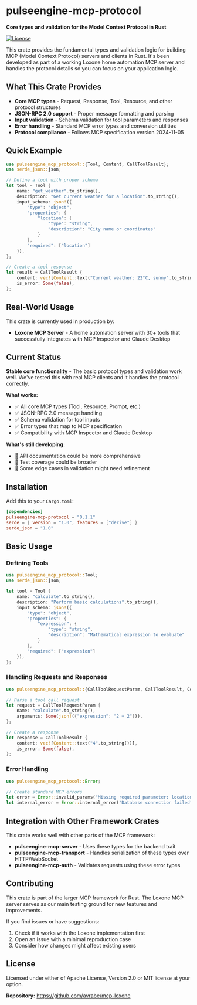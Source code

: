 # pulseengine-mcp-protocol

**Core types and validation for the Model Context Protocol in Rust**

[![License](https://img.shields.io/badge/license-MIT%20OR%20Apache--2.0-blue.svg)](https://github.com/avrabe/mcp-loxone/blob/main/LICENSE)

This crate provides the fundamental types and validation logic for building MCP (Model Context Protocol) servers and clients in Rust. It's been developed as part of a working Loxone home automation MCP server and handles the protocol details so you can focus on your application logic.

## What This Crate Provides

- **Core MCP types** - Request, Response, Tool, Resource, and other protocol structures
- **JSON-RPC 2.0 support** - Proper message formatting and parsing
- **Input validation** - Schema validation for tool parameters and responses
- **Error handling** - Standard MCP error types and conversion utilities
- **Protocol compliance** - Follows MCP specification version 2024-11-05

## Quick Example

```rust
use pulseengine_mcp_protocol::{Tool, Content, CallToolResult};
use serde_json::json;

// Define a tool with proper schema
let tool = Tool {
    name: "get_weather".to_string(),
    description: "Get current weather for a location".to_string(),
    input_schema: json!({
        "type": "object",
        "properties": {
            "location": {
                "type": "string",
                "description": "City name or coordinates"
            }
        },
        "required": ["location"]
    }),
};

// Create a tool response
let result = CallToolResult {
    content: vec![Content::text("Current weather: 22°C, sunny".to_string())],
    is_error: Some(false),
};
```

## Real-World Usage

This crate is currently used in production by:
- **Loxone MCP Server** - A home automation server with 30+ tools that successfully integrates with MCP Inspector and Claude Desktop

## Current Status

**Stable core functionality** - The basic protocol types and validation work well. We've tested this with real MCP clients and it handles the protocol correctly.

**What works:**
- ✅ All core MCP types (Tool, Resource, Prompt, etc.)
- ✅ JSON-RPC 2.0 message handling
- ✅ Schema validation for tool inputs
- ✅ Error types that map to MCP specification
- ✅ Compatibility with MCP Inspector and Claude Desktop

**What's still developing:**
- 📝 API documentation could be more comprehensive
- 🧪 Test coverage could be broader
- 🔧 Some edge cases in validation might need refinement

## Installation

Add this to your `Cargo.toml`:

```toml
[dependencies]
pulseengine-mcp-protocol = "0.1.1"
serde = { version = "1.0", features = ["derive"] }
serde_json = "1.0"
```

## Basic Usage

### Defining Tools

```rust
use pulseengine_mcp_protocol::Tool;
use serde_json::json;

let tool = Tool {
    name: "calculate".to_string(),
    description: "Perform basic calculations".to_string(),
    input_schema: json!({
        "type": "object",
        "properties": {
            "expression": {
                "type": "string",
                "description": "Mathematical expression to evaluate"
            }
        },
        "required": ["expression"]
    }),
};
```

### Handling Requests and Responses

```rust
use pulseengine_mcp_protocol::{CallToolRequestParam, CallToolResult, Content};

// Parse a tool call request
let request = CallToolRequestParam {
    name: "calculate".to_string(),
    arguments: Some(json!({"expression": "2 + 2"})),
};

// Create a response
let response = CallToolResult {
    content: vec![Content::text("4".to_string())],
    is_error: Some(false),
};
```

### Error Handling

```rust
use pulseengine_mcp_protocol::Error;

// Create standard MCP errors
let error = Error::invalid_params("Missing required parameter: location");
let internal_error = Error::internal_error("Database connection failed");
```

## Integration with Other Framework Crates

This crate works well with other parts of the MCP framework:

- **pulseengine-mcp-server** - Uses these types for the backend trait
- **pulseengine-mcp-transport** - Handles serialization of these types over HTTP/WebSocket
- **pulseengine-mcp-auth** - Validates requests using these error types

## Contributing

This crate is part of the larger MCP framework for Rust. The Loxone MCP server serves as our main testing ground for new features and improvements.

If you find issues or have suggestions:
1. Check if it works with the Loxone implementation first
2. Open an issue with a minimal reproduction case
3. Consider how changes might affect existing users

## License

Licensed under either of Apache License, Version 2.0 or MIT license at your option.

**Repository:** https://github.com/avrabe/mcp-loxone